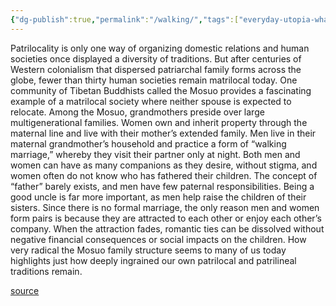 ```yaml
---
{"dg-publish":true,"permalink":"/walking/","tags":["everyday-utopia-what-2000-years-of-wild-experiments-can-teach-us-about-the-good-life"],"created":"","updated":""}
---
```


Patrilocality is only one way of organizing domestic relations and human societies once displayed a diversity of traditions. But after centuries of Western colonialism that dispersed patriarchal family forms across the globe, fewer than thirty human societies remain matrilocal today. One community of Tibetan Buddhists called the Mosuo provides a fascinating example of a matrilocal society where neither spouse is expected to relocate. Among the Mosuo, grandmothers preside over large multigenerational families. Women own and inherit property through the maternal line and live with their mother’s extended family. Men live in their maternal grandmother’s household and practice a form of “walking marriage,” whereby they visit their partner only at night. Both men and women can have as many companions as they desire, without stigma, and women often do not know who has fathered their children. The concept of “father” barely exists, and men have few paternal responsibilities. Being a good uncle is far more important, as men help raise the children of their sisters. Since there is no formal marriage, the only reason men and women form pairs is because they are attracted to each other or enjoy each other’s company. When the attraction fades, romantic ties can be dissolved without negative financial consequences or social impacts on the children. How very radical the Mosuo family structure seems to many of us today highlights just how deeply ingrained our own patrilocal and patrilineal traditions remain.

[source](https://www.goodreads.com/book/show/62919855-everyday-utopia)